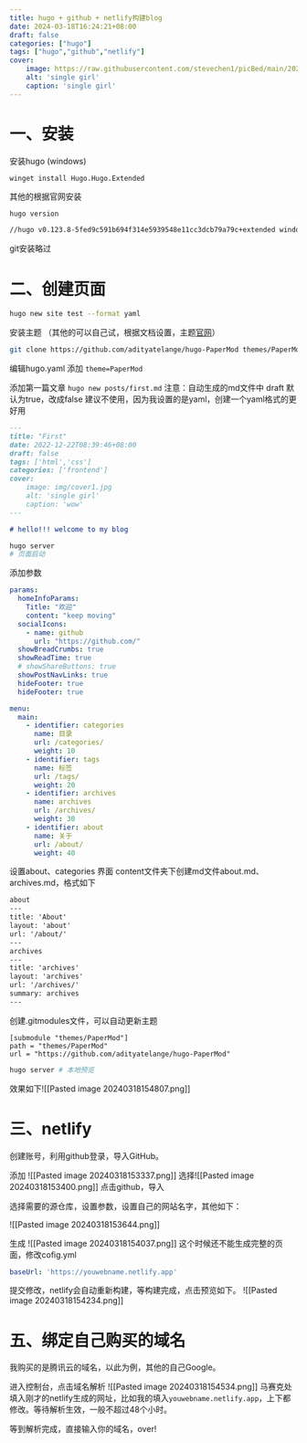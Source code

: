 ```yaml
---
title: hugo + github + netlify构建blog
date: 2024-03-18T16:24:21+08:00
draft: false
categories: ["hugo"]
tags: ["hugo","github","netlify"]
cover: 
    image: https://raw.githubusercontent.com/stevechen1/picBed/main/20250323150938824.png 
    alt: 'single girl'
    caption: 'single girl'
---
```



# 一、安装
安装hugo (windows)
```
winget install Hugo.Hugo.Extended

```
其他的根据官网安装
```bash
hugo version 

//hugo v0.123.8-5fed9c591b694f314e5939548e11cc3dcb79a79c+extended windows/amd64 BuildDate=2024-03-07T13:14:42Z VendorInfo=gohugoio 成功
```

git安装略过

# 二、创建页面
```bash
hugo new site test --format yaml
```
安装主题 （其他的可以自己试，根据文档设置，主题[官网](https://themes.gohugo.io/)）
```bash
git clone https://github.com/adityatelange/hugo-PaperMod themes/PaperMod --depth=1
```
编辑hugo.yaml 添加 `theme=PaperMod`

添加第一篇文章
`hugo new posts/first.md`
注意：自动生成的md文件中 draft 默认为true，改成false
建议不使用，因为我设置的是yaml，创建一个yaml格式的更好用
```md
---
title: "First"
date: 2022-12-22T08:39:46+08:00
draft: false
tags: ['html','css']
categories: ['frontend']
cover: 
    image: img/cover1.jpg
    alt: 'single girl'
    caption: 'wow'
---

# hello!!! welcome to my blog
```


```bash
hugo server 
# 页面启动
```

添加参数
```yaml
params:
  homeInfoParams:
    Title: "欢迎"
    content: "keep moving"
  socialIcons:
    - name: github
      url: "https://github.com/"
  showBreadCrumbs: true
  showReadTime: true
  # showShareButtons: true
  showPostNavLinks: true
  hideFooter: true
  hideFooter: true

menu:
  main:
    - identifier: categories
      name: 目录
      url: /categories/
      weight: 10
    - identifier: tags
      name: 标签
      url: /tags/
      weight: 20
    - identifier: archives
      name: archives
      url: /archives/
      weight: 30
    - identifier: about
      name: 关于
      url: /about/
      weight: 40
```

设置about、categories 界面
content文件夹下创建md文件about.md、archives.md，格式如下
```md
about
---
title: 'About'
layout: 'about'
url: '/about/'
---
archives
---
title: 'archives'
layout: 'archives'
url: '/archives/'
summary: archives
---
```

创建.gitmodules文件，可以自动更新主题
```
[submodule "themes/PaperMod"]
path = "themes/PaperMod"
url = "https://github.com/adityatelange/hugo-PaperMod" 
```



```bash
hugo server # 本地预览
```
效果如下![[Pasted image 20240318154807.png]]

# 三、netlify

创建账号，利用github登录，导入GitHub。

添加
![[Pasted image 20240318153337.png]]
选择![[Pasted image 20240318153400.png]]
点击github，导入


选择需要的源仓库，设置参数，设置自己的网站名字，其他如下：

![[Pasted image 20240318153644.png]]


生成
![[Pasted image 20240318154037.png]]
这个时候还不能生成完整的页面，修改cofig.yml
```yml
baseUrl: 'https://youwebname.netlify.app' 
```
提交修改，netlify会自动重新构建，等构建完成，点击预览如下。
![[Pasted image 20240318154234.png]]

# 五、绑定自己购买的域名

我购买的是腾讯云的域名，以此为例，其他的自己Google。

进入控制台，点击域名解析
![[Pasted image 20240318154534.png]]
马赛克处填入刚才的netlify生成的网址，比如我的填入`youwebname.netlify.app`，上下都修改。等待解析生效，一般不超过48个小时。

等到解析完成，直接输入你的域名，over!